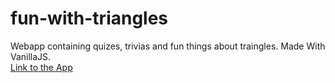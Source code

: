 # fun-with-triangles
Webapp containing quizes, trivias and fun things about traingles. Made With VanillaJS.<br>
[Link to the App](https://funoftriangles.netlify.app/area.html "funt with triangles")
